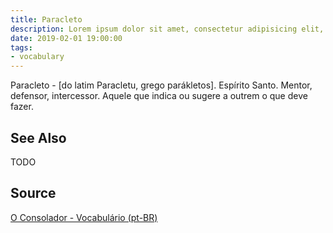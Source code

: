 ```yaml
---
title: Paracleto
description: Lorem ipsum dolor sit amet, consectetur adipisicing elit, sed do eiusmod tempor incididunt ut labore et dolore magna aliqua.  TODO
date: 2019-02-01 19:00:00
tags:
- vocabulary
---
```


Paracleto - [do latim Paracletu, grego parákletos]. Espírito Santo. Mentor, defensor, intercessor. Aquele que indica ou sugere a outrem o que deve fazer. 

## See Also
TODO

## Source
[O Consolador - Vocabulário (pt-BR)](http://www.oconsolador.com.br/linkfixo/vocabulario/principal.html)
